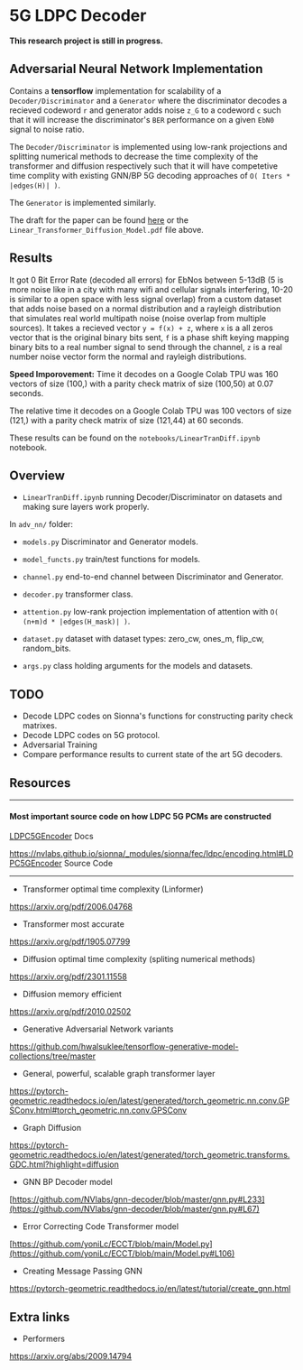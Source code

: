 # 5G LDPC Decoder

**This research project is still in progress.**

## Adversarial Neural Network Implementation

Contains a **tensorflow** implementation for scalability of a `Decoder/Discriminator` and a `Generator` where the discriminator decodes a recieved codeword `r`
and generator adds noise `z_G` to a codeword `c` such that it will increase the discriminator's `BER` performance 
on a given `EbN0` signal to noise ratio. 

The `Decoder/Discriminator` is implemented using low-rank projections and splitting numerical methods to decrease the time complexity 
of the transformer and diffusion respectively such that it will have competetive time complity with existing GNN/BP 5G 
decoding approaches of `O( Iters * |edges(H)| )`. 

The `Generator` is implemented similarly.

The draft for the paper can be found [here](Linear_Transformer_Diffusion_Model.pdf) or the `Linear_Transformer_Diffusion_Model.pdf` file above.

## Results
It got 0 Bit Error Rate (decoded all errors) for EbNos between 5-13dB (5 is more noise like in a city with many wifi and cellular signals interfering, 10-20 is similar to a open space with less signal overlap) from a custom dataset that adds noise based on a normal distribution and a rayleigh distribution that simulates real world multipath noise (noise overlap from multiple sources). It takes a recieved vector `y = f(x) + z`, where `x` is a all zeros vector that is the original binary bits sent, `f` is a phase shift keying mapping binary bits to a real number signal to send through the channel, `z` is a real number noise vector form the normal and rayleigh distributions. 

**Speed Imporovement:** Time it decodes on a Google Colab TPU was 160 vectors of size (100,) with a parity check matrix of size (100,50) at 0.07 seconds. 

The relative time it decodes on a Google Colab TPU was 100 vectors of size (121,) with a parity check matrix of size (121,44) at 60 seconds. 

These results can be found on the `notebooks/LinearTranDiff.ipynb` notebook.


## Overview

- `LinearTranDiff.ipynb` running Decoder/Discriminator on datasets and making sure layers work properly.

In `adv_nn/` folder: 
- `models.py` Discriminator and Generator models.
- `model_functs.py` train/test functions for models.
- `channel.py` end-to-end channel between Discriminator and Generator.
  
- `decoder.py` transformer class.
- `attention.py` low-rank projection implementation of attention with `O( (n+m)d * |edges(H_mask)| )`.

- `dataset.py` dataset with dataset types: zero_cw, ones_m, flip_cw, random_bits.
- `args.py` class holding arguments for the models and datasets.


## TODO
- Decode LDPC codes on Sionna's functions for constructing parity check matrixes.
- Decode LDPC codes on 5G protocol.
- Adversarial Training
- Compare performance results to current state of the art 5G decoders.


## Resources

--- 

#### Most important source code on how LDPC 5G PCMs are constructed

[LDPC5GEncoder](https://nvlabs.github.io/sionna/api/fec.ldpc.html#sionna.fec.ldpc.encoding.LDPC5GEncoder) Docs

https://nvlabs.github.io/sionna/_modules/sionna/fec/ldpc/encoding.html#LDPC5GEncoder Source Code

--- 
- Transformer optimal time complexity (Linformer)

https://arxiv.org/pdf/2006.04768

- Transformer most accurate

https://arxiv.org/pdf/1905.07799

- Diffusion optimal time complexity (spliting numerical methods)

https://arxiv.org/pdf/2301.11558

- Diffusion memory efficient

https://arxiv.org/pdf/2010.02502

- Generative Adversarial Network variants

https://github.com/hwalsuklee/tensorflow-generative-model-collections/tree/master 

- General, powerful, scalable graph transformer layer

https://pytorch-geometric.readthedocs.io/en/latest/generated/torch_geometric.nn.conv.GPSConv.html#torch_geometric.nn.conv.GPSConv

- Graph Diffusion

https://pytorch-geometric.readthedocs.io/en/latest/generated/torch_geometric.transforms.GDC.html?highlight=diffusion

- GNN BP Decoder model

[https://github.com/NVlabs/gnn-decoder/blob/master/gnn.py#L233](https://github.com/NVlabs/gnn-decoder/blob/master/gnn.py#L67)

- Error Correcting Code Transformer model

[https://github.com/yoniLc/ECCT/blob/main/Model.py](https://github.com/yoniLc/ECCT/blob/main/Model.py#L106)

- Creating Message Passing GNN

https://pytorch-geometric.readthedocs.io/en/latest/tutorial/create_gnn.html


## Extra links

- Performers

https://arxiv.org/abs/2009.14794
